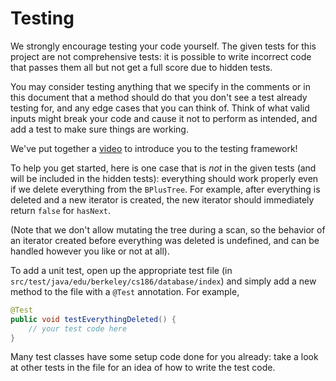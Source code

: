 # Testing

We strongly encourage testing your code yourself. The given tests for this project are not comprehensive tests: it is possible to write incorrect code that passes them all but not get a full score due to hidden tests.

You may consider testing anything that we specify in the comments or in this document that a method should do that you don't see a test already testing for, and any edge cases that you can think of. Think of what valid inputs might break your code and cause it not to perform as intended, and add a test to make sure things are working.

We've put together a [video](https://drive.google.com/drive/folders/1VeqJHtAJ0fFcGvusLjXa-wyKzZ_TKb8L) to introduce you to the testing framework!

To help you get started, here is one case that is _not_ in the given tests \(and will be included in the hidden tests\): everything should work properly even if we delete everything from the `BPlusTree`. For example, after everything is deleted and a new iterator is created, the new iterator should immediately return `false` for `hasNext`.

\(Note that we don't allow mutating the tree during a scan, so the behavior of an iterator created before everything was deleted is undefined, and can be handled however you like or not at all\).

To add a unit test, open up the appropriate test file \(in `src/test/java/edu/berkeley/cs186/database/index`\) and simply add a new method to the file with a `@Test` annotation. For example,

```java
@Test
public void testEverythingDeleted() {
    // your test code here
}
```

Many test classes have some setup code done for you already: take a look at other tests in the file for an idea of how to write the test code.

